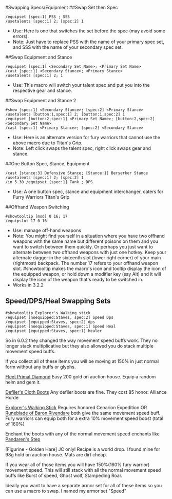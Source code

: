 #Swapping Specs/Equipment
##Swap Set then Spec
```
/equipset [spec:1] PSS ; SSS
/usetalents [spec:1] 2; [spec:2] 1
```
* Use: Here is one that switches the set before the spec (may avoid some errors).
* Note: Just have to replace PSS with the name of your primary spec set, and SSS with the name of your secondary spec set.</span>

##Swap Equipment and Stance
```
/equipset [spec:1] <Secondary Set Name>; <Primary Set Name> 
/cast [spec:1] <Secondary Stance>; <Primary Stance> 
/usetalents [spec:1] 2; 1
```
* Use: This macro will switch your talent spec and put you into the respective gear and stance.

##Swap Equipment and Stance 2
```
#show [spec:1] <Secondary Stance>; [spec:2] <Primary Stance> 
/usetalents [button:1,spec:1] 2; [button:1,spec:2] 1 
/equipset [button:2,spec:1] <Primary Set Name>; [button:2,spec:2] <Secondary Set Name> 
/cast [spec:1] <Primary Stance>; [spec:2] <Secondary Stance>
```

* Use: Here is an alternate version for fury warriors that cannot use the above macro due to Titan's Grip.
* Note: Left click swaps the talent spec, right click swaps gear and stance.

##One Button Spec, Stance, Equipment
```
/cast [stance:3] Defensive Stance; [Stance:1] Berserker Stance
/usetalents [spec:1] 2; [spec:2] 1
/in 5.30 /equipset [spec:1] Tank ; DPS
```

* Use: A one button spec, stance and equipment interchanger, caters for Furry Warriors Titan's Grip

##Offhand Weapon Switching
```
#showtooltip [mod] 0 16; 17
/equipslot 17 0 16
```

* Use: manage off-hand weapons
* Note: You might find yourself in a situation where you have two offhand weapons with the same name but different poisons on them and you want to switch between them quickly. Or perhaps you just want to alternate between two offhand weapons with just one hotkey.
Keep your alternate dagger in the sixteenth slot (lower right corner) of your main (rightmost) backpack.
The number 17 refers to your offhand weapon slot. #showtooltip makes the macro's icon and tooltip display the icon of the equipped weapon, or hold down a modifier key (say Alt) and it will display the icon of the weapon that's ready to be switched in.
* Works in 3.2.2

## Speed/DPS/Heal Swapping Sets
```
#showtooltip Explorer's Walking stick
/equipset [noequipped:Staves, spec:2] Speed Dps
/equipset [equipped:Staves, spec:2] dps
/equipset [noequipped:Staves, spec:1] Speed Heal
/equipset [equipped:Staves, spec:1] healer
```
So in 6.0.2 they changed the way movement speed buffs work. They no longer stack multiplicative but they also allowed you do stack multiple movement speed buffs.

If you collect all of these items you will be moving at 150% in just normal form without any buffs or glyphs.

[Fleet Primal Diamond](http://www.wowhead.com/item=76887/fleet-primal-diamond) Easy 200 gold on auction house. Equip a random helm and gem it.

[Defiler's Cloth Boots](http://www.wowhead.com/item=20159) Any defiler boots are fine. They cost 85 honor. Alliance Horde

[Explorer's Walking Stick](http://www.wowhead.com/item=25835/explorers-walking-stick) Requires honored Cenarion Expedition OR [Runeblade of Baron Rivendare](http://www.wowhead.com/item=13505) both give the same movement speed buff. Fury warriors can equip both for a extra 10% movement speed boost (total of 160%)

Enchant the boots with any of the normal movement speed enchants like [Pandaren's Step](http://www.wowhead.com/spell=104414/pandarens-step)

[Figurine - Golden Hare] JC only! Recipe is a world drop. I found mine for 98g hold on auction house. Mats are dirt cheap.

If you wear all of those items you will have 150%(160% fury warrior) movement speed. This will still stack with all the normal movement speed buffs like Burst of speed, Ghost wolf, Stampeding Roar.

Ideally you want to have a separate armor set for all of these items so you can use a macro to swap. I named my armor set "Speed" 
